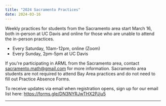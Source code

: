 ```yaml
---
title: "2024 Sacramento Practices"
date: 2024-03-16
---
```


Weekly practices for students from the Sacramento area start March 16,
both in-person at UC Davis and online for those who are unable to attend
the in-person practices. 

* Every Saturday, 10am-12pm, online (Zoom)
* Every Sunday, 2pm-5pm at UC Davis

If you're participating in ARML from the Sacramento area, contact
sacramento.math@gmail.com for more information. Sacramento area students are not
required to attend Bay Area practices and do not need to fill out Practice
Absence Forms.

To receive updates via email when registration opens, 
sign up for our email list here: https://forms.gle/DN3NYRJwTHX2PJju5

---
